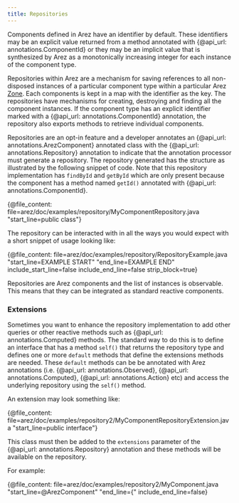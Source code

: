 ```yaml
---
title: Repositories
---
```


Components defined in Arez have an identifier by default. These identifiers may be an explicit value returned
from a method annotated with {@api_url: annotations.ComponentId} or they may be an implicit value that is
synthesized by Arez as a monotonically increasing integer for each instance of the component type.

Repositories within Arez are a mechanism for saving references to all non-disposed instances of a particular
component type within a particular Arez [Zone](/docs/zones.html). Each components is kept in a map with the identifier as
the key. The repositories have mechanisms for creating, destroying and finding all the component instances. If
the component type has an explicit identifier marked with a {@api_url: annotations.ComponentId} annotation, the repository also exports
methods to retrieve individual components.

Repositories are an opt-in feature and a developer annotates an {@api_url: annotations.ArezComponent} annotated class
with the {@api_url: annotations.Repository} annotation to indicate that the annotation processor must generate a
repository. The repository generated has the structure as illustrated by the following snippet of code. Note that
this repository implementation has `findById` and `getById` which are only present because the component has a method
named `getId()` annotated with {@api_url: annotations.ComponentId}.

{@file_content: file=arez/doc/examples/repository/MyComponentRepository.java "start_line=public class"}

The repository can be interacted with in all the ways you would expect with a short snippet of usage looking
like:

{@file_content: file=arez/doc/examples/repository/RepositoryExample.java "start_line=EXAMPLE START" "end_line=EXAMPLE END" include_start_line=false include_end_line=false strip_block=true}

Repositories are Arez components and the list of instances is observable. This means that they can be integrated
as standard reactive components.

### Extensions

Sometimes you want to enhance the repository implementation to add other queries or other reactive methods
such as {@api_url: annotations.Computed} methods. The standard way to do this is to define an interface that
has a method `self()` that returns the repository type and defines one or more `default` methods that define the
extensions methods are needed. These `default` methods can be be annotated with Arez annotations (i.e.
{@api_url: annotations.Observed}, {@api_url: annotations.Computed}, {@api_url: annotations.Action} etc) and access
the underlying repository using the `self()` method.

An extension may look something like:

{@file_content: file=arez/doc/examples/repository2/MyComponentRepositoryExtension.java "start_line=public interface"}

This class must then be added to the `extensions` parameter of the {@api_url: annotations.Repository} annotation
and these methods will be available on the repository.

For example:

{@file_content: file=arez/doc/examples/repository2/MyComponent.java "start_line=@ArezComponent" "end_line={" include_end_line=false}

